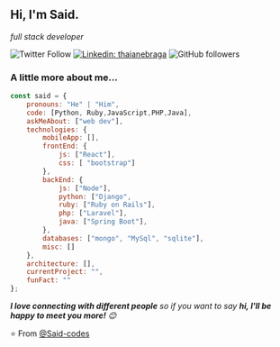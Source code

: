 <h2>
   Hi, I'm Said.
 </h2>
<p><em>full stack developer </a>
</em></p>

![Twitter Follow](https://img.shields.io/twitter/follow/said_codes?label=Follow)
[![Linkedin: thaianebraga](https://img.shields.io/badge/-said-blue?style=flat-square&logo=Linkedin&logoColor=white&link=https://www.linkedin.com/in/valencia-castrillo-said/)](https://www.linkedin.com/in/valencia-castrillo-said/)
![GitHub followers](https://img.shields.io/github/followers/said-codes?label=Follow&style=social)


### A little more about me...  

```javascript
const said = {
    pronouns: "He" | "Him",
    code: [Python, Ruby,JavaScript,PHP,Java],
    askMeAbout: ["web dev"],
    technologies: {
        mobileApp: [],
        frontEnd: {
            js: ["React"],
            css: [ "bootstrap"]
        },
        backEnd: {
            js: ["Node"],
            python: ["Django",
            ruby: ["Ruby on Rails"],
            php: ["Laravel"],
            java: ["Spring Boot"],
        },
        databases: ["mongo", "MySql", "sqlite"],
        misc: []
    },
    architecture: [],
    currentProject: "",
    funFact: ""
};
```


 <em><b>I love connecting with different people</b> so if you want to say <b>hi, I'll be happy to meet you more!</b> 😊</em>

⭐️ From [@Said-codes](https://github.com/said-codes)

